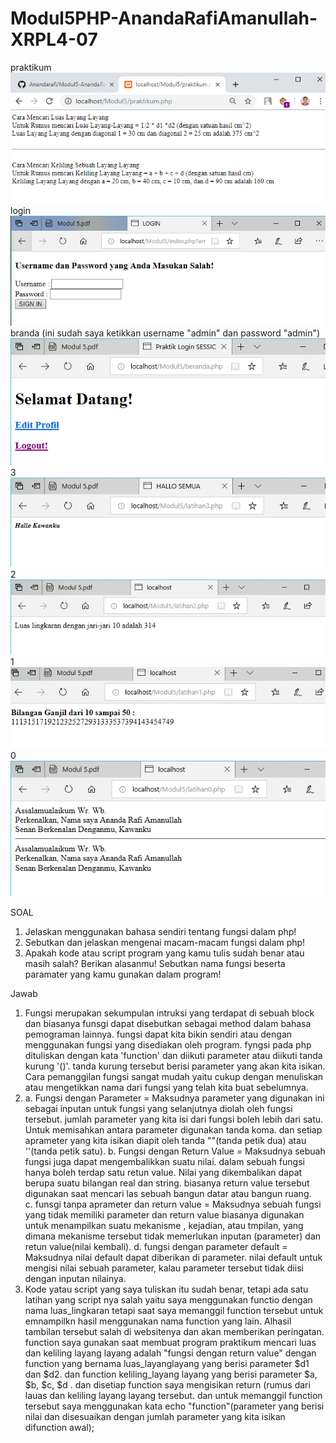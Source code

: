 # Modul5PHP-AnandaRafiAmanullah-XRPL4-07
praktikum
![alttext](https://github.com/Anandarafi/Modul5PHP-AnandaRafiAmanullah-XRPL4-07/blob/master/praktikum.PNG)
login
![alttext](https://github.com/Anandarafi/Modul5PHP-AnandaRafiAmanullah-XRPL4-07/blob/master/login.PNG)
branda (ini sudah saya ketikkan username "admin" dan password "admin")
![alttext](https://github.com/Anandarafi/Modul5PHP-AnandaRafiAmanullah-XRPL4-07/blob/master/beranda.php.PNG)
3
![alttext](https://github.com/Anandarafi/Modul5PHP-AnandaRafiAmanullah-XRPL4-07/blob/master/3.PNG)
2
![alttext](https://github.com/Anandarafi/Modul5PHP-AnandaRafiAmanullah-XRPL4-07/blob/master/2.PNG)
1
![alttext](https://github.com/Anandarafi/Modul5PHP-AnandaRafiAmanullah-XRPL4-07/blob/master/1.PNG)
0
![alttext](https://github.com/Anandarafi/Modul5PHP-AnandaRafiAmanullah-XRPL4-07/blob/master/0.PNG)


SOAL

1. Jelaskan menggunakan bahasa sendiri tentang fungsi dalam php!
2. Sebutkan dan jelaskan mengenai macam-macam fungsi dalam php!
3. Apakah kode atau script program yang kamu tulis sudah benar atau masih salah? Berikan alasanmu! Sebutkan nama fungsi beserta paramater yang kamu gunakan dalam program!

Jawab

1. Fungsi merupakan sekumpulan intruksi yang terdapat di sebuah block dan biasanya funsgi dapat disebutkan sebagai method dalam bahasa pemograman lainnya. fungsi dapat kita bikin sendiri atau dengan menggunakan fungsi yang disediakan oleh program. fyngsi pada php dituliskan dengan kata 'function' dan diikuti parameter atau diikuti tanda kurung '()'. tanda kurung tersebut berisi parameter yang akan kita isikan. Cara pemanggilan fungsi sangat mudah yaitu cukup dengan menuliskan atau mengetikkan nama dari fungsi yang telah kita buat sebelumnya.
2. a. Fungsi dengan Parameter = Maksudnya parameter yang digunakan ini sebagai inputan untuk fungsi yang selanjutnya diolah oleh fungsi tersebut. jumlah parameter yang kita isi dari fungsi boleh lebih dari satu. Untuk memisahkan antara parameter digunakan tanda koma. dan setiap aprameter yang kita isikan diapit oleh tanda ""(tanda petik dua) atau ''(tanda petik satu). 
   b. Fungsi dengan Return Value = Maksudnya sebuah fungsi juga dapat mengembalikkan suatu nilai. dalam sebuah fungsi hanya boleh terdap satu retun value. Nilai yang dikembalikan dapat berupa suatu bilangan real dan string. biasanya return value tersebut digunakan saat mencari las sebuah bangun datar atau bangun ruang.  
   c. funsgi tanpa aprameter dan return value = Maksudnya sebuah fungsi yang tidak memiliki parameter dan return value biasanya digunakan untuk menampilkan suatu mekanisme , kejadian, atau tmpilan, yang dimana mekanisme tersebut tidak memerlukan inputan (parameter) dan retun value(nilai kembali). 
  d. fungsi dengan parameter default = Maksudnya nilai default dapat diberikan di parameter. nilai default untuk mengisi nilai sebuah parameter, kalau parameter tersebut tidak diisi dengan inputan nilainya.
3. Kode yatau script yang saya tuliskan itu sudah benar, tetapi ada satu latihan yang script nya salah yaitu saya menggunakan functio dengan nama luas_lingkaran tetapi saat saya memanggil function tersebut untuk emnampilkn hasil menggunakan nama function yang lain. Alhasil tambilan tersebut salah di websitenya dan akan memberikan peringatan. function saya gunakan saat membuat program praktikum mencari luas dan keliling layang layang adalah "fungsi dengan return value" dengan function yang bernama luas_layanglayang yang berisi parameter $d1 dan $d2. dan function keliling_layang layang yang berisi parameter $a, $b, $c, $d . dan disetiap function saya mengisikan return (rumus dari lauas dan keliling layang layang tersebut. dan untuk memanggil function tersebut saya menggunakan kata echo "function"(parameter yang berisi nilai dan disesuaikan dengan jumlah parameter yang kita isikan difunction awal);
